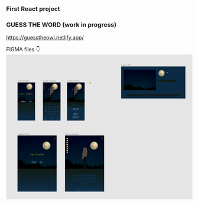 ### First React project
### GUESS THE WORD (work in progress)

https://guesstheowl.netlify.app/

FIGMA files 👇
[![name](https://github.com/wBlanck/GuessTheWord/blob/main/designs.png?raw=true)](https://www.figma.com/file/927Rgx52CWPZAeijfLJC3e?embed_host=share&kind=&node-id=0%3A1&viewer=1)
